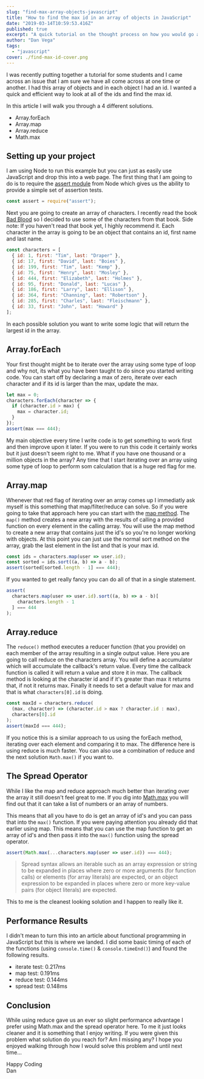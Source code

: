 ```yaml
---
slug: "find-max-array-objects-javascript"
title: "How to find the max id in an array of objects in JavaScript"
date: "2019-03-14T10:59:53.416Z"
published: true
excerpt: "A quick tutorial on the thought process on how you would go about finding the max id in an array of objects in JavaScript"
author: "Dan Vega"
tags:
  - "javascript"
cover: ./find-max-id-cover.png
---
```


I was recently putting together a tutorial for some students and I came across an issue that I am sure we have all come across at one time or another. I had this array of objects and in each object I had an id. I wanted a quick and efficient way to look at all of the ids and find the max id.

In this article I will walk you through a 4 different solutions.

- Array.forEach
- Array.map
- Array.reduce
- Math.max

## Setting up your project

I am using Node to run this example but you can just as easily use JavaScript and drop this into a web page. The first thing that I am going to do is to require the [assert module](https://nodejs.org/api/assert.html) from Node which gives us the ability to provide a simple set of assertion tests.

```javascript
const assert = require("assert");
```

Next you are going to create an array of characters. I recently read the book [Bad Blood](https://amzn.to/2TFwvIC) so I decided to use some of the characters from that book. Side note: If you haven't read that book yet, I highly recommend it. Each character in the array is going to be an object that contains an id, first name and last name.

```javascript
const characters = [
  { id: 1, first: "Tim", last: "Draper" },
  { id: 17, first: "David", last: "Boies" },
  { id: 199, first: "Tim", last: "Kemp" },
  { id: 75, first: "Henry", last: "Mosley" },
  { id: 444, first: "Elizabeth", last: "Holmes" },
  { id: 95, first: "Donald", last: "Lucas" },
  { id: 186, first: "Larry", last: "Ellison" },
  { id: 364, first: "Channing", last: "Robertson" },
  { id: 285, first: "Charles", last: "Fleischmann" },
  { id: 33, first: "John", last: "Howard" }
];
```

In each possible solution you want to write some logic that will return the largest id in the array.

## Array.forEach

Your first thought might be to iterate over the array using some type of loop and why not, its what you have been taught to do since you started writing code. You can start off by declaring a max of zero, iterate over each character and if its id is larger than the max, update the max.

```javascript
let max = 0;
characters.forEach(character => {
  if (character.id > max) {
    max = character.id;
  }
});
assert(max === 444);
```

My main objective every time I write code is to get something to work first and then improve upon it later. If you were to run this code it certainly works but it just doesn't seem right to me. What if you have one thousand or a million objects in the array? Any time that I start iterating over an array using some type of loop to perform som calculation that is a huge red flag for me.

## Array.map

Whenever that red flag of iterating over an array comes up I immediatly ask myself is this something that map/filter/reduce can solve. So if you were going to take that approach here you can start with the [map method](https://developer.mozilla.org/en-US/docs/Web/JavaScript/Reference/Global_Objects/Array/map). The `map()` method creates a new array with the results of calling a provided function on every element in the calling array. You will use the map method to create a new array that contains just the id's so you're no longer working with objects. At this point you can just use the normal sort method on the array, grab the last element in the list and that is your max id.

```javascript
const ids = characters.map(user => user.id);
const sorted = ids.sort((a, b) => a - b);
assert(sorted[sorted.length - 1] === 444);
```

If you wanted to get really fancy you can do all of that in a single statement.

```javascript
assert(
  characters.map(user => user.id).sort((a, b) => a - b)[
    characters.length - 1
  ] === 444
);
```

## Array.reduce

The `reduce()` method executes a reducer function (that you provide) on each member of the array resulting in a single output value. Here you are going to call reduce on the characters array. You will define a accumulator which will accumulate the callback's return value. Every time the callback function is called it will return a value and store it in max. The callback method is looking at the character id and if it's greater than max it returns that, if not it returns max. Finally it needs to set a default value for max and that is what `characters[0].id` is doing.

```javascript
const maxId = characters.reduce(
  (max, character) => (character.id > max ? character.id : max),
  characters[0].id
);
assert(maxId === 444);
```

If you notice this is a similar approach to us using the forEach method, iterating over each element and comparing it to max. The difference here is using reduce is much faster. You can also use a combination of reduce and the next solution `Math.max()` if you want to.

## The Spread Operator

While I like the map and reduce approach much better than iterating over the array it still doesn't feel great to me. If you dig into [Math.max](https://developer.mozilla.org/en-US/docs/Web/JavaScript/Reference/Global_Objects/Math/max) you will find out that it can take a list of numbers or an array of numbers.

This means that all you have to do is get an array of id's and you can pass that into the `max()` function. If you were paying attention you already did that earlier using map. This means that you can use the map function to get an array of id's and then pass it into the `max()` function using the spread operator.

```javascript
assert(Math.max(...characters.map(user => user.id)) === 444);
```

> Spread syntax allows an iterable such as an array expression or string to be expanded in places where zero or more arguments (for function calls) or elements (for array literals) are expected, or an object expression to be expanded in places where zero or more key-value pairs (for object literals) are expected.

This to me is the cleanest looking solution and I happen to really like it.

## Performance Results

I didn't mean to turn this into an article about functional programming in JavaScript but this is where we landed. I did some basic timing of each of the functions (using `console.time()` & `console.timeEnd()`) and found the following results.

- iterate test: 0.217ms
- map test: 0.191ms
- reduce test: 0.144ms
- spread test: 0.148ms

## Conclusion

While using reduce gave us an ever so slight performance advantage I prefer using Math.max and the spread operator here. To me it just looks cleaner and it is something that I enjoy writing. If you were given this problem what solution do you reach for? Am I missing any? I hope you enjoyed walking through how I would solve this problem and until next time...

Happy Coding</br>
Dan
